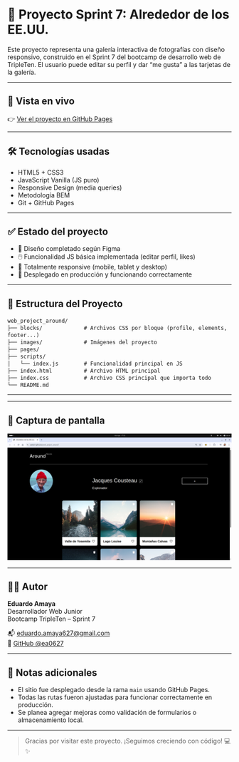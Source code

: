 # 📸 Proyecto Sprint 7: Alrededor de los EE.UU.

Este proyecto representa una galería interactiva de fotografías con diseño responsivo, construido en el Sprint 7 del bootcamp de desarrollo web de TripleTen. El usuario puede editar su perfil y dar “me gusta” a las tarjetas de la galería.

---

## 🔗 Vista en vivo

👉 [Ver el proyecto en GitHub Pages](https://ea0627.github.io/web_project_around/)

---

## 🛠️ Tecnologías usadas

- HTML5 + CSS3
- JavaScript Vanilla (JS puro)
- Responsive Design (media queries)
- Metodología BEM
- Git + GitHub Pages

---

## ✅ Estado del proyecto

- 🎨 Diseño completado según Figma
- 🖱️ Funcionalidad JS básica implementada (editar perfil, likes)
- 📱 Totalmente responsive (mobile, tablet y desktop)
- 🚀 Desplegado en producción y funcionando correctamente

---

## 📁 Estructura del Proyecto

```
web_project_around/
├── blocks/             # Archivos CSS por bloque (profile, elements, footer...)
├── images/             # Imágenes del proyecto
├── pages/    
├── scripts/
│   └── index.js        # Funcionalidad principal en JS
├── index.html          # Archivo HTML principal
├── index.css           # Archivo CSS principal que importa todo
└── README.md
```

---


---

## 📸 Captura de pantalla

![Vista previa](./images/screenshot.png) <!-- Agrega una captura en tu repo -->

---

## 👨‍💻 Autor

**Eduardo Amaya**  
Desarrollador Web Junior  
Bootcamp TripleTen – Sprint 7  

📬 eduardo.amaya627@gmail.com  
🔗 [GitHub @ea0627](https://github.com/ea0627)

---

## 📌 Notas adicionales

- El sitio fue desplegado desde la rama `main` usando GitHub Pages.
- Todas las rutas fueron ajustadas para funcionar correctamente en producción.
- Se planea agregar mejoras como validación de formularios o almacenamiento local.

---

> Gracias por visitar este proyecto. ¡Seguimos creciendo con código! 💻✨